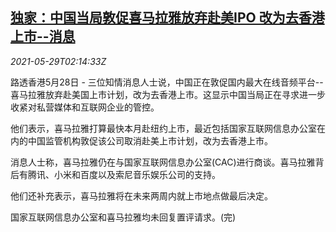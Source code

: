 <!--1622255463000-->
[独家：中国当局敦促喜马拉雅放弃赴美IPO 改为去香港上市--消息](https://cn.reuters.com/article/china-himalaya-hk-ipo-0529-idCNKCS2DA02A)
------

<div><i>2021-05-29T02:14:33Z</i></div><p>路透香港5月28日 - 三位知情消息人士说，中国正在敦促国内最大在线音频平台--喜马拉雅放弃赴美国上市计划，改为去香港上市。这显示中国当局正在寻求进一步收紧对私营媒体和互联网企业的管控。</p><p>他们表示，喜马拉雅打算最快本月赴纽约上市，最近包括国家互联网信息办公室在内的中国监管机构敦促该公司取消赴美上市计划，改为去香港上市。</p><p>消息人士称，喜马拉雅仍在与国家互联网信息办公室(CAC)进行商谈。喜马拉雅背后有腾讯、小米和百度以及索尼音乐娱乐公司的支持。</p><p>他们还补充表示，喜马拉雅将在未来两周内就上市地点做最后决定。</p><p>国家互联网信息办公室和喜马拉雅均未回复置评请求。(完)</p>
